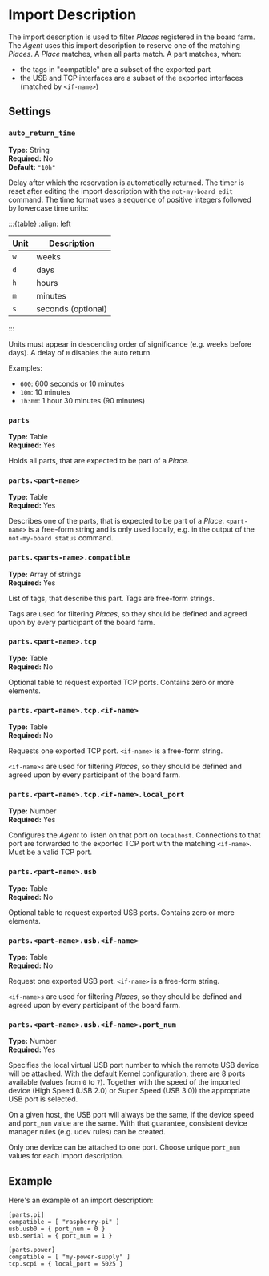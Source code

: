 # Import Description

The import description is used to filter *Places* registered in the board farm.
The *Agent* uses this import description to reserve one of the matching
*Places*. A *Place* matches, when all parts match. A part matches, when:
- the tags in "compatible" are a subset of the exported part
- the USB and TCP interfaces are a subset of the exported interfaces (matched by
  `<if-name>`)

## Settings

### `auto_return_time`

**Type:** String \
**Required:** No \
**Default:** `"10h"`

Delay after which the reservation is automatically returned. The timer is reset
after editing the import description with the `not-my-board edit` command. The
time format uses a sequence of positive integers followed by lowercase time
units:

:::{table}
:align: left

Unit | Description
---- | -----------
`w`  | weeks
`d`  | days
`h`  | hours
`m`  | minutes
`s`  | seconds (optional)
:::

Units must appear in descending order of significance (e.g. weeks before days).
A delay of `0` disables the auto return.

Examples:
- `600`: 600 seconds or 10 minutes
- `10m`: 10 minutes
- `1h30m`: 1 hour 30 minutes (90 minutes)

### `parts`

**Type:** Table \
**Required:** Yes

Holds all parts, that are expected to be part of a *Place*.

### `parts.<part-name>`

**Type:** Table \
**Required:** Yes

Describes one of the parts, that is expected to be part of a *Place*.
`<part-name>` is a free-form string and is only used locally, e.g. in the output
of the `not-my-board status` command.

### `parts.<parts-name>.compatible`

**Type:** Array of strings \
**Required:** Yes

List of tags, that describe this part. Tags are free-form strings.

Tags are used for filtering *Places*, so they should be defined and agreed upon
by every participant of the board farm.

### `parts.<part-name>.tcp`

**Type:** Table \
**Required:** No

Optional table to request exported TCP ports. Contains zero or more elements.

### `parts.<part-name>.tcp.<if-name>`

**Type:** Table \
**Required:** No

Requests one exported TCP port. `<if-name>` is a free-form string.

`<if-name>s` are used for filtering *Places*, so they should be defined and
agreed upon by every participant of the board farm.

### `parts.<part-name>.tcp.<if-name>.local_port`

**Type:** Number \
**Required:** Yes

Configures the *Agent* to listen on that port on `localhost`. Connections to
that port are forwarded to the exported TCP port with the matching `<if-name>`.
Must be a valid TCP port.

### `parts.<part-name>.usb`

**Type:** Table \
**Required:** No

Optional table to request exported USB ports. Contains zero or more elements.

### `parts.<part-name>.usb.<if-name>`

**Type:** Table \
**Required:** No

Request one exported USB port. `<if-name>` is a free-form string.

`<if-name>s` are used for filtering *Places*, so they should be defined and
agreed upon by every participant of the board farm.

### `parts.<part-name>.usb.<if-name>.port_num`

**Type:** Number \
**Required:** Yes

Specifies the local virtual USB port number to which the remote USB device will
be attached. With the default Kernel configuration, there are 8 ports available
(values from `0` to `7`). Together with the speed of the imported device (High
Speed (USB 2.0) or Super Speed (USB 3.0)) the appropriate USB port is selected.

On a given host, the USB port will always be the same, if the device speed and
`port_num` value are the same. With that guarantee, consistent device manager
rules (e.g. udev rules) can be created.

Only one device can be attached to one port. Choose unique `port_num` values for
each import description.

## Example

Here's an example of an import description:
```{code-block} toml
[parts.pi]
compatible = [ "raspberry-pi" ]
usb.usb0 = { port_num = 0 }
usb.serial = { port_num = 1 }

[parts.power]
compatible = [ "my-power-supply" ]
tcp.scpi = { local_port = 5025 }
```
